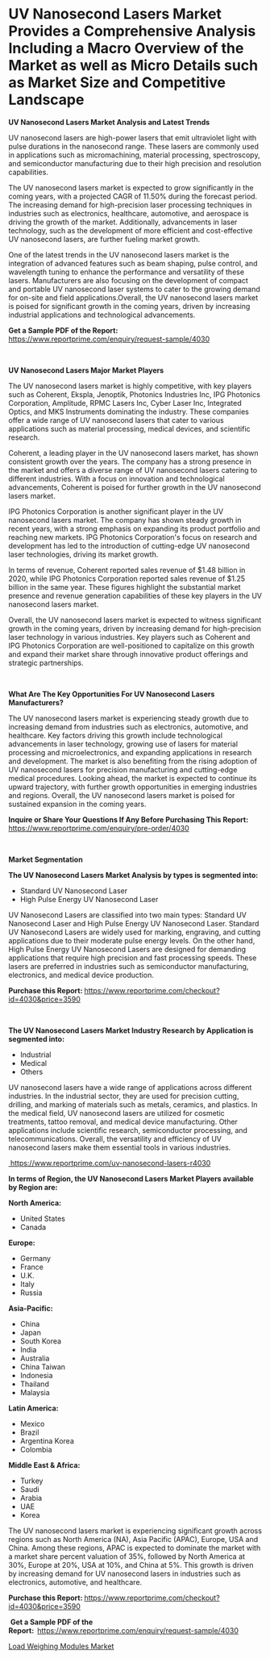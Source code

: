 <p><h1>UV Nanosecond Lasers Market Provides a Comprehensive Analysis Including a Macro Overview of the Market as well as Micro Details such as Market Size and Competitive Landscape</h1></p><p><strong>UV Nanosecond Lasers Market Analysis and Latest Trends</strong></p>
<p><p>UV nanosecond lasers are high-power lasers that emit ultraviolet light with pulse durations in the nanosecond range. These lasers are commonly used in applications such as micromachining, material processing, spectroscopy, and semiconductor manufacturing due to their high precision and resolution capabilities.</p><p>The UV nanosecond lasers market is expected to grow significantly in the coming years, with a projected CAGR of 11.50% during the forecast period. The increasing demand for high-precision laser processing techniques in industries such as electronics, healthcare, automotive, and aerospace is driving the growth of the market. Additionally, advancements in laser technology, such as the development of more efficient and cost-effective UV nanosecond lasers, are further fueling market growth.</p><p>One of the latest trends in the UV nanosecond lasers market is the integration of advanced features such as beam shaping, pulse control, and wavelength tuning to enhance the performance and versatility of these lasers. Manufacturers are also focusing on the development of compact and portable UV nanosecond laser systems to cater to the growing demand for on-site and field applications.Overall, the UV nanosecond lasers market is poised for significant growth in the coming years, driven by increasing industrial applications and technological advancements.</p></p>
<p><strong>Get a Sample PDF of the Report:&nbsp;</strong> <a href="https://www.reportprime.com/enquiry/request-sample/4030">https://www.reportprime.com/enquiry/request-sample/4030</a></p>
<p>&nbsp;</p>
<p><strong>UV Nanosecond Lasers Major Market Players</strong></p>
<p><p>The UV nanosecond lasers market is highly competitive, with key players such as Coherent, Ekspla, Jenoptik, Photonics Industries Inc, IPG Photonics Corporation, Amplitude, RPMC Lasers Inc, Cyber Laser Inc, Integrated Optics, and MKS Instruments dominating the industry. These companies offer a wide range of UV nanosecond lasers that cater to various applications such as material processing, medical devices, and scientific research.</p><p>Coherent, a leading player in the UV nanosecond lasers market, has shown consistent growth over the years. The company has a strong presence in the market and offers a diverse range of UV nanosecond lasers catering to different industries. With a focus on innovation and technological advancements, Coherent is poised for further growth in the UV nanosecond lasers market.</p><p>IPG Photonics Corporation is another significant player in the UV nanosecond lasers market. The company has shown steady growth in recent years, with a strong emphasis on expanding its product portfolio and reaching new markets. IPG Photonics Corporation's focus on research and development has led to the introduction of cutting-edge UV nanosecond laser technologies, driving its market growth.</p><p>In terms of revenue, Coherent reported sales revenue of $1.48 billion in 2020, while IPG Photonics Corporation reported sales revenue of $1.25 billion in the same year. These figures highlight the substantial market presence and revenue generation capabilities of these key players in the UV nanosecond lasers market.</p><p>Overall, the UV nanosecond lasers market is expected to witness significant growth in the coming years, driven by increasing demand for high-precision laser technology in various industries. Key players such as Coherent and IPG Photonics Corporation are well-positioned to capitalize on this growth and expand their market share through innovative product offerings and strategic partnerships.</p></p>
<p>&nbsp;</p>
<p><strong>What Are The Key Opportunities For UV Nanosecond Lasers Manufacturers?</strong></p>
<p><p>The UV nanosecond lasers market is experiencing steady growth due to increasing demand from industries such as electronics, automotive, and healthcare. Key factors driving this growth include technological advancements in laser technology, growing use of lasers for material processing and microelectronics, and expanding applications in research and development. The market is also benefiting from the rising adoption of UV nanosecond lasers for precision manufacturing and cutting-edge medical procedures. Looking ahead, the market is expected to continue its upward trajectory, with further growth opportunities in emerging industries and regions. Overall, the UV nanosecond lasers market is poised for sustained expansion in the coming years.</p></p>
<p><strong>Inquire or Share Your Questions If Any Before Purchasing This Report:</strong> <a href="https://www.reportprime.com/enquiry/pre-order/4030">https://www.reportprime.com/enquiry/pre-order/4030</a></p>
<p>&nbsp;</p>
<p><strong>Market Segmentation</strong></p>
<p><strong>The UV Nanosecond Lasers Market Analysis by types is segmented into:</strong></p>
<p><ul><li>Standard UV Nanosecond Laser</li><li>High Pulse Energy UV Nanosecond Laser</li></ul></p>
<p><p>UV Nanosecond Lasers are classified into two main types: Standard UV Nanosecond Laser and High Pulse Energy UV Nanosecond Laser. Standard UV Nanosecond Lasers are widely used for marking, engraving, and cutting applications due to their moderate pulse energy levels. On the other hand, High Pulse Energy UV Nanosecond Lasers are designed for demanding applications that require high precision and fast processing speeds. These lasers are preferred in industries such as semiconductor manufacturing, electronics, and medical device production.</p></p>
<p><strong>Purchase this Report:&nbsp;</strong><a href="https://www.reportprime.com/checkout?id=4030&price=3590">https://www.reportprime.com/checkout?id=4030&price=3590</a></p>
<p>&nbsp;</p>
<p><strong>The UV Nanosecond Lasers Market Industry Research by Application is segmented into:</strong></p>
<p><ul><li>Industrial</li><li>Medical</li><li>Others</li></ul></p>
<p><p>UV nanosecond lasers have a wide range of applications across different industries. In the industrial sector, they are used for precision cutting, drilling, and marking of materials such as metals, ceramics, and plastics. In the medical field, UV nanosecond lasers are utilized for cosmetic treatments, tattoo removal, and medical device manufacturing. Other applications include scientific research, semiconductor processing, and telecommunications. Overall, the versatility and efficiency of UV nanosecond lasers make them essential tools in various industries.</p></p>
<p><a href="https://www.reportprime.com/uv-nanosecond-lasers-r4030">&nbsp;https://www.reportprime.com/uv-nanosecond-lasers-r4030</a></p>
<p><strong>In terms of Region, the UV Nanosecond Lasers Market Players available by Region are:</strong></p>
<p>
    <p> <strong> North America: </strong>
        <ul>
            <li>United States</li>
            <li>Canada</li>
        </ul>
        </p> 
    <p> <strong> Europe: </strong>
        <ul>
            <li>Germany</li>
            <li>France</li>
            <li>U.K.</li>
            <li>Italy</li>
            <li>Russia</li>
        </ul>
        </p> 
    <p> <strong> Asia-Pacific: </strong>
        <ul>
            <li>China</li>
            <li>Japan</li>
            <li>South Korea</li>
            <li>India</li>
            <li>Australia</li>
            <li>China Taiwan</li>
            <li>Indonesia</li>
            <li>Thailand</li>
            <li>Malaysia</li>
        </ul>
        </p> 
    <p> <strong> Latin America: </strong>
        <ul>
            <li>Mexico</li>
            <li>Brazil</li>
            <li>Argentina Korea</li>
            <li>Colombia</li>
        </ul>
        </p> 
    <p> <strong> Middle East & Africa: </strong>
        <ul>
            <li>Turkey</li>
            <li>Saudi</li>
            <li>Arabia</li>
            <li>UAE</li>
            <li>Korea</li>
        </ul>
    </p>
    </p>
<p><p>The UV nanosecond lasers market is experiencing significant growth across regions such as North America (NA), Asia Pacific (APAC), Europe, USA and China. Among these regions, APAC is expected to dominate the market with a market share percent valuation of 35%, followed by North America at 30%, Europe at 20%, USA at 10%, and China at 5%. This growth is driven by increasing demand for UV nanosecond lasers in industries such as electronics, automotive, and healthcare.</p></p>
<p><strong>Purchase this Report: </strong><a href="https://www.reportprime.com/checkout?id=4030&price=3590">https://www.reportprime.com/checkout?id=4030&price=3590</a></p>
<p>&nbsp;<strong>Get a Sample PDF of the Report:&nbsp;&nbsp;</strong><a href="https://www.reportprime.com/enquiry/request-sample/4030">https://www.reportprime.com/enquiry/request-sample/4030</a></p>
<p><strong></strong></p>
<p><p><a href="https://github.com/LibbySpencer2018/Market-Research-Report-List-1/blob/main/load-weighing-modules-market.md">Load Weighing Modules Market</a></p></p>